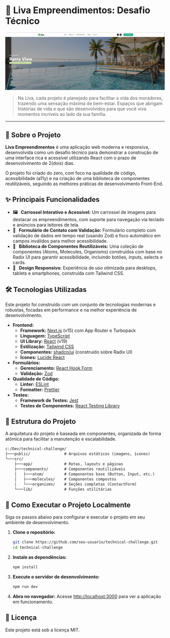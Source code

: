 # 🏡 Liva Empreendimentos: Desafio Técnico

![Banner da Aplicação](public/Liva-Banner.png)

> Na Liva, cada projeto é planejado para facilitar a vida dos moradores, trazendo uma sensação máxima de bem-estar. Espaços que abrigam histórias de vida e que são desenvolvidos para que você viva momentos incríveis ao lado da sua família.

---

## 🚀 Sobre o Projeto

**Liva Empreendimentos** é uma aplicação web moderna e responsiva, desenvolvida como um desafio técnico para demonstrar a construção de uma interface rica e acessível utilizando React com o prazo de desenvolvimento de 2(dois) dias.

O projeto foi criado do zero, com foco na qualidade de código, acessibilidade (a11y) e na criação de uma biblioteca de componentes reutilizáveis, seguindo as melhores práticas de desenvolvimento Front-End.

## ✨ Principais Funcionalidades

- **🖼️ &nbsp; Carrossel Interativo e Acessível:** Um carrossel de imagens para destacar os empreendimentos, com suporte para navegação via teclado e anúncios para leitores de tela.
- **📝 &nbsp; Formulário de Contato com Validação:** Formulário completo com validação de dados em tempo real (usando Zod) e foco automático em campos inválidos para melhor acessibilidade.
- **🧩 &nbsp; Biblioteca de Componentes Reutilizáveis:** Uma coleção de componentes (Atoms, Molecules, Organisms) construídos com base no Radix UI para garantir acessibilidade, incluindo botões, inputs, selects e cards.
- **📱 &nbsp; Design Responsivo:** Experiência de uso otimizada para desktops, tablets e smartphones, construída com Tailwind CSS.

## 🛠️ Tecnologias Utilizadas

Este projeto foi construído com um conjunto de tecnologias modernas e robustas, focadas em performance e na melhor experiência de desenvolvimento.

- **Frontend:**
  - **Framework:** [Next.js](https://nextjs.org/) (v15) com App Router e Turbopack
  - **Linguagem:** [TypeScript](https://www.typescriptlang.org/)
  - **UI Library:** [React](https://react.dev/) (v19)
  - **Estilização:** [Tailwind CSS](https://tailwindcss.com/)
  - **Componentes:** [shadcn/ui](https://ui.shadcn.com/) (construído sobre Radix UI)
  - **Ícones:** [Lucide React](https://lucide.dev/)
- **Formulários:**
  - **Gerenciamento:** [React Hook Form](https://react-hook-form.com/)
  - **Validação:** [Zod](https://zod.dev/)
- **Qualidade de Código:**
  - **Linter:** [ESLint](https://eslint.org/)
  - **Formatter:** [Prettier](https://prettier.io/)
- **Testes:**
  - **Framework de Testes:** [Jest](https://jestjs.io/)
  - **Testes de Componentes:** [React Testing Library](https://testing-library.com/docs/react-testing-library/intro/)

## 📂 Estrutura do Projeto

A arquitetura do projeto é baseada em componentes, organizada de forma atômica para facilitar a manutenção e escalabilidade.

```
c:/Dev/technical-challenge/
├───public/               # Arquivos estáticos (imagens, ícones)
└───src/
    ├───app/              # Rotas, layouts e páginas
    ├───components/       # Componentes reutilizáveis
    │   ├───atom/         # Componentes base (Button, Input, etc.)
    │   ├───molecules/    # Componentes compostos
    │   └───organisms/    # Seções completas (ContactForm)
    └───lib/              # Funções utilitárias
```

## 🏁 Como Executar o Projeto Localmente

Siga os passos abaixo para configurar e executar o projeto em seu ambiente de desenvolvimento.

1.  **Clone o repositório:**

    ```bash
    git clone https://github.com/seu-usuario/technical-challenge.git
    cd technical-challenge
    ```

2.  **Instale as dependências:**

    ```bash
    npm install
    ```

3.  **Execute o servidor de desenvolvimento:**

    ```bash
    npm run dev
    ```

4.  **Abra no navegador:**
    Acesse [http://localhost:3000](http://localhost:3000) para ver a aplicação em funcionamento.

## 📄 Licença

Este projeto está sob a licença MIT.
